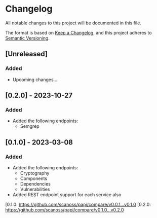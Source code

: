 # Changelog

All notable changes to this project will be documented in this file.

The format is based on [Keep a Changelog](https://keepachangelog.com/en/1.0.0/),
and this project adheres to [Semantic Versioning](https://semver.org/spec/v2.0.0.html).

## [Unreleased]
### Added
- Upcoming changes...

## [0.2.0] - 2023-10-27
### Added
- Added the following endpoints:
  - Semgrep


## [0.1.0] - 2023-03-08
### Added
- Added the following endpoints:
  - Cryptography
  - Components
  - Dependencies
  - Vulnerabilities
- Added REST endpoint support for each service also

[0.1.0: https://github.com/scanoss/papi/compare/v0.0.1...v0.1.0
[0.2.0: https://github.com/scanoss/papi/compare/v0.1.0...v0.2.0
